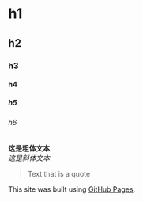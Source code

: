 # h1
## h2
### h3
#### h4
##### h5
###### h6

**这是粗体文本**  
*这是斜体文本*

> Text that is a quote

This site was built using [GitHub Pages](https://pages.github.com/).

